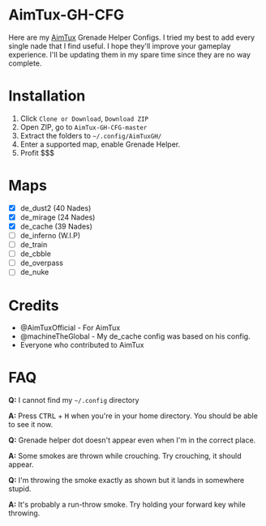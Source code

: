 # AimTux-GH-CFG

Here are my [AimTux](https://github.com/AimTuxOfficial/AimTux) Grenade Helper Configs. I tried my best to add every single nade that I find useful. I hope they'll improve your gameplay experience. I'll be updating them in my spare time since they are no way complete. 

# Installation
1. Click `Clone or Download`, `Download ZIP`
2. Open ZIP, go to `AimTux-GH-CFG-master`
3. Extract the folders to `~/.config/AimTuxGH/`
4. Enter a supported map, enable Grenade Helper.
5. Profit $$$

# Maps
- [x] de_dust2    (40 Nades)
- [x] de_mirage   (24 Nades)
- [x] de_cache    (39 Nades)
- [ ] de_inferno  (W.I.P)
- [ ] de_train
- [ ] de_cbble
- [ ] de_overpass
- [ ] de_nuke

# Credits
- @AimTuxOfficial - For AimTux
- @machineTheGlobal - My de_cache config was based on his config.
- Everyone who contributed to AimTux

# FAQ
**Q:** I cannot find my `~/.config` directory

**A:** Press <kbd>CTRL</kbd> + <kbd>H</kbd> when you're in your home directory. You should be able to see it now.


**Q:** Grenade helper dot doesn't appear even when I'm in the correct place.

**A:** Some smokes are thrown while crouching. Try crouching, it should appear.


**Q:** I'm throwing the smoke exactly as shown but it lands in somewhere stupid.

**A:** It's probably a run-throw smoke. Try holding your forward key while throwing.
